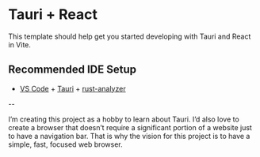 # Tauri + React

This template should help get you started developing with Tauri and React in Vite.

## Recommended IDE Setup

- [VS Code](https://code.visualstudio.com/) + [Tauri](https://marketplace.visualstudio.com/items?itemName=tauri-apps.tauri-vscode) + [rust-analyzer](https://marketplace.visualstudio.com/items?itemName=rust-lang.rust-analyzer)


--

I’m creating this project as a hobby to learn about Tauri. I’d also love to create a browser that doesn’t require a significant portion of a website just to have a navigation bar. That is why the vision for this project is to have a simple, fast, focused web browser.
